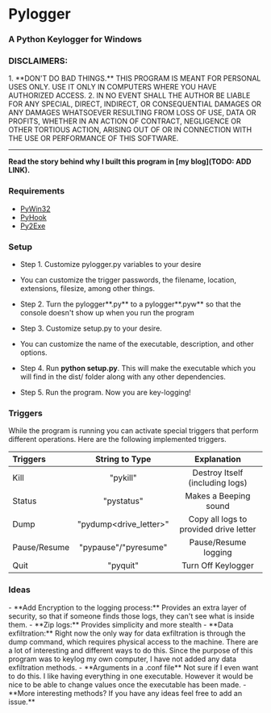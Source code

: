 <h1>Pylogger</h1>
<h3>A Python Keylogger for Windows</h3>



<h3>DISCLAIMERS:</h3> 
1. **DON'T DO BAD THINGS.** THIS PROGRAM IS MEANT FOR PERSONAL USES ONLY. USE IT ONLY IN COMPUTERS WHERE YOU HAVE AUTHORIZED ACCESS.
2. IN NO EVENT SHALL THE AUTHOR BE LIABLE FOR ANY SPECIAL, DIRECT, INDIRECT, OR CONSEQUENTIAL DAMAGES OR ANY DAMAGES WHATSOEVER RESULTING FROM LOSS OF USE, DATA OR PROFITS, WHETHER IN AN ACTION OF CONTRACT, NEGLIGENCE OR OTHER TORTIOUS ACTION, ARISING OUT OF OR IN CONNECTION WITH THE USE OR PERFORMANCE OF THIS SOFTWARE.

<hr>

**Read the story behind why I built this program in [my blog](TODO: ADD LINK).**

<h3>Requirements</h3>
 
- [PyWin32](http://starship.python.net/~skippy/win32/Downloads.html)
- [PyHook](https://sourceforge.net/projects/pyhook/)
- [Py2Exe](http://py2exe.org/)


<h3>Setup</h3>

- Step 1. Customize pylogger.py variables to your desire
 - You can customize the trigger passwords, the filename, location, extensions, filesize, among other things.

- Step 2. Turn the pylogger**.py** to a pylogger**.pyw** so that the console doesn't show up when you run the program

- Step 3. Customize setup.py to your desire.
 - You can customize the name of the executable, description, and other options.

- Step 4. Run **python setup.py**. This will make the executable which you will find in the dist/ folder along with any other dependencies.

- Step 5. Run the program. Now you are key-logging!

<h3>Triggers</h3>

While the program is running you can activate special triggers that perform different operations. Here are the following implemented triggers.

| Triggers      | String to Type		 |  Explanation 				   		  |
|:------------- |:----------------------:| :------------------------------------: |
| Kill			| "pykill" 				 | Destroy Itself (including logs) 		  |
| Status     	| "pystatus" 			 | Makes a Beeping sound	    		  |
| Dump			| "pydump<drive_letter>" | Copy all logs to provided drive letter |
| Pause/Resume	| "pypause"/"pyresume"	 | Pause/Resume logging 				  |
| Quit			| "pyquit"				 | Turn Off Keylogger 				  	  | 

<h3>Ideas</h3>
- **Add Encryption to the logging process:** Provides an extra layer of security, so that if someone finds those logs, they can't see what is inside them.
- **Zip logs:** Provides simplicity and more stealth
- **Data exfiltration:** Right now the only way for data exfiltration is through the dump command, which requires physical access to the machine. There are a lot of interesting and different ways to do this. Since the purpose of this program was to keylog my own computer, I have not added any data exfiltration methods.
- **Arguments in a .conf file** Not sure if I even want to do this. I like having everything in one executable. However it would be nice to be able to change values once the executable has been made.
- **More interesting methods? If you have any ideas feel free to add an issue.**
